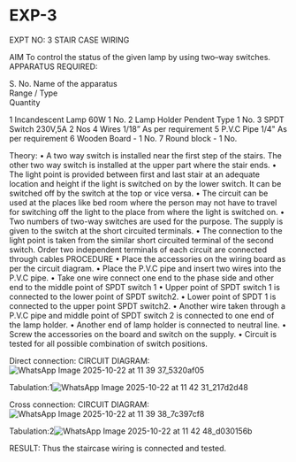 # EXP-3
EXPT NO: 3				STAIR CASE WIRING                     

 
AIM
 To control the status of the given lamp by using two–way switches. 
APPARATUS REQUIRED:

S. No.
Name of the apparatus	
Range / Type	
Quantity

1	Incandescent Lamp	60W	1 No.
2	Lamp Holder	Pendent Type	1 No.
3	SPDT Switch	230V,5A	2 Nos
4	Wires	1/18”	As per requirement
5	P.V.C Pipe	1/4"	As per requirement
6	Wooden Board	-	1 No.
7	Round block	-	1 No.


Theory:
•	A two way switch is installed near the first step of the stairs. The other two way switch is installed at the upper part where the stair ends.
•	The light point is provided between first and last stair at an adequate location and height if the light is switched on by the lower switch. It can be switched off by the switch at the top or vice versa.
•	The circuit can be used at the places like bed room where the person may  not  have  to  travel for switching off the light to the place from where the light is switched on.
•	Two  numbers  of  two-way  switches  are  used  for  the  purpose.  The supply is given to the switch at the short circuited terminals.
•	The  connection  to  the  light  point  is  taken  from  the  similar  short circuited  terminal  of  the   second  switch.   Order  two  independent terminals of each circuit are connected through  cables 
PROCEDURE
•  Place the accessories on the wiring board as per the circuit diagram.
•  Place the P.V.C pipe and insert two wires into the P.V.C pipe.
•	Take one wire connect one end to the phase side and other end to the middle point of SPDT switch 1
•  Upper point of SPDT switch 1 is connected to the lower point of SPDT
switch2.
•  Lower point of SPDT 1 is connected to the upper point SPDT switch2.
•	Another wire taken through a P.V.C pipe and middle point of SPDT switch 2 is connected to one end of the lamp holder.
•  Another end of lamp holder is connected to neutral line.
•  Screw the accessories on the board and switch on the supply.
•  Circuit is tested for all possible combination of switch positions.


Direct connection: CIRCUIT DIAGRAM: ![WhatsApp Image 2025-10-22 at 11 39 37_5320af05](https://github.com/user-attachments/assets/92617d69-75ad-4919-9aaf-b1a6e82879b2)

Tabulation:1![WhatsApp Image 2025-10-22 at 11 42 31_217d2d48](https://github.com/user-attachments/assets/2e40faa8-c2d0-4bcf-9fe8-6332d3415d22)

	
Cross connection: CIRCUIT DIAGRAM:![WhatsApp Image 2025-10-22 at 11 39 38_7c397cf8](https://github.com/user-attachments/assets/bf20fdfa-1fc6-49c3-80f6-bf92795680c1)


Tabulation:2![WhatsApp Image 2025-10-22 at 11 42 48_d030156b](https://github.com/user-attachments/assets/0f3259fb-0af4-417c-bd03-d09693f1eac4)


RESULT:
Thus the staircase wiring is connected and tested.

